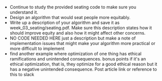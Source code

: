 - Continue to study the provided seating code to make sure you
  understand it.
- Design an algorithm that would seat people more equitably.
- Write up a description of your algorithm and save it as
  week_03_seating/seating.pdf. Make sure this description states how
  it should improve equity and also how it might affect other
  concerns.
- NO CODE NEEDED HERE just a description but make a note of
  implementation issues that might make your algorithm more practical
  or more difficult to implement
- find another example where optimization of one thing has ethical
  ramifications and unintended consequences. bonus points if it's an
  ethical optimization, that is, they optimize for a good ethical
  reason but it has a negative unintended consequence. Post article
  link or reference to this to slack
